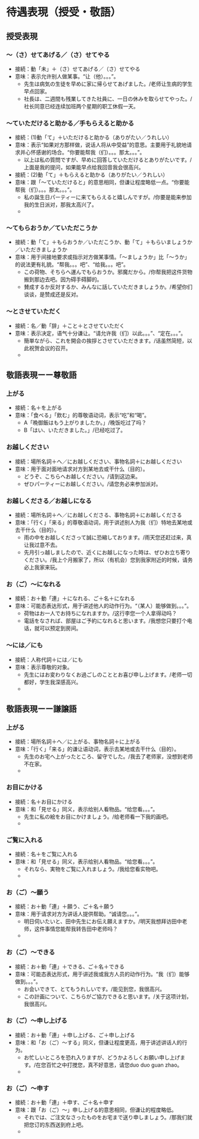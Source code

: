 # 待遇表現（授受・敬語）

## 授受表現

### 〜（さ）せてあげる／（さ）せてやる

- 接続：動「未」＋（さ）せてあげる／（さ）せてやる
- 意味：表示允许别人做某事。“让（他）。。。”。
  - 先生は病気の生徒を早めに家に帰らせてあげました。/老师让生病的学生早点回家。
  - 社長は、二週間も残業してきた社員に、一日の休みを取らせてやった。/社长同意已经连续加班两个星期的职工休假一天。

### 〜ていただけると助かる／手もらえると助かる

- 接続：(1)動「て」＋いただけると助かる（ありがたい／うれしい）
- 意味：表示“如果对方那样做，说话人将从中受益”的意思。主要用于礼貌地请求并心怀感谢的场合。“你要能帮我（们）。。。那太。。。”。
  - 以上は私の質問ですが、早めに回答していただけるとありがたいです。/上面是我的提问，如果能早点给我回音我会很高兴。
- 接続：(2)動「て」＋もらえると助かる（ありがたい／うれしい）
- 意味：跟「〜ていただけると」的意思相同，但谦让程度略低一点。“你要能帮我（们）。。。那太。。。”。 
  - 私の誕生日パーティーに来てもらえると嬉しんですが。/你要是能来参加我的生日派对，那我太高兴了。
  - 

### 〜てもらおうか／ていただこうか

- 接続：動「て」＋もらおうか／いただこうか、動「て」＋もらいましょうか／いただきましょうか
- 意味：用于间接地要求或指示对方做某事情。「〜ましょうか」比「〜うか」的说法更有礼貌。“帮我。。。吧”、“给我。。。吧”。
  - この荷物、そちらへ運んでもらおうか。邪魔だから。/你帮我把这件货物搬到那边去吧。因为碍手碍脚的。
  - 賛成するか反対するか、みんなに話していただきましょうか。/希望你们谈谈，是赞成还是反对。

### 〜とさせていただく

- 接続：名／動「辞」＋こと＋とさせていただく
- 意味：表示决定，语气十分谦让。“请允许我（们）以此。。。”、“定在。。。”。
  - 簡単ながら、これを開会の挨拶とさせていただきます。/话虽然简短，以此祝贺会议的召开。
  - 

## 敬語表現ーー尊敬語

### 上がる

- 接続：名＋を上がる
- 意味：「食べる」「飲む」的尊敬语动词，表示“吃”和“喝”。
  - A「晩御飯はもう上がりましたか。」/晚饭吃过了吗？
  - B「はい、いただきました。」/已经吃过了。

### お越しください

- 接続：場所名詞＋へ／にお越しください、事物名詞＋にお越しください
- 意味：用于面对面地请求对方到某地去或干什么（目的）。
  - どうぞ、こちらへお越しください。/请到这边来。
  - ぜひパーティーにお越しください。/请您务必来参加派对。

### お越しくださる／お越しになる

- 接続：場所名詞＋へ／にお越しくださる、事物名詞＋にお越しくださる
- 意味：「行く」「来る」的尊敬语动词，用于讲述别人为我（们）特地去某地或去干什么（目的）。
  - 雨の中をお越しくださって誠に恐縮しております。/雨天您还赶过来，真让我过意不去。
  - 先月引っ越しましたので、近くにお越しになった時は、ぜひお立ち寄りください。/我上个月搬家了，所以（有机会）您到我家附近的时候，请务必上我家来玩。

### お（ご）〜になれる

- 接続：お＋動「連」＋になれる、ご＋名＋になれる
- 意味：可能态表达形式，用于讲述他人的动作行为。“（某人）能够做到。。。”。
  - 荷物はお一人でお持ちになれますか。/这行李您一个人拿得动吗？
  - 電話をなされば、部屋はご予約になれると思います。/我想您只要打个电话，就可以预定到房间。

### 〜には／にも

- 接続：人称代詞＋には／にも
- 意味：表示尊敬的对象。
  - 先生にはお変わりなくお過ごしのこととお喜び申し上げます。/老师一切都好，学生我深感高兴。
  - 

## 敬語表現ーー謙譲語

### 上がる

- 接続：場所名詞＋へ／に上がる、事物名詞＋に上がる
- 意味：「行く」「来る」的谦让语动词，表示去某地或去干什么（目的）。
  - 先生のお宅へ上がったところ、留守でした。/我去了老师家，没想到老师不在家。
  - 

### お目にかける

- 接続：名＋お目にかける
- 意味：和「見せる」同义，表示给别人看物品。“给您看。。。”。
  - 先生に私の絵をお目にかけましょう。/给老师看一下我的画吧。
  - 

### ご覧に入れる

- 接続：名＋をご覧に入れる
- 意味：和「見せる」同义，表示给别人看物品。“给您看。。。”。
  - それなら、実物をご覧に入れましょう。/我给您看实物吧。
  - 

### お（ご）〜願う

- 接続：お＋動「連」＋願う、ご＋名＋願う
- 意味：用于请求对方为讲话人提供帮助。“诚请您。。。”。
  - 明日伺いたいと、田中先生にお伝え願えますか。/明天我想拜访田中老师，这件事情您能帮我转告田中老师吗？
  - 

### お（ご）〜できる

- 接続：お＋動「連」＋できる、ご＋名＋できる
- 意味：可能态表达形式，用于讲述我或我方人员的动作行为。“我（们）能够做到。。。”。
  - お会いできて、とてもうれしいです。/能见到您，我很高兴。
  - この計画について、こちらがご協力できると思います。/关于这项计划，我很高兴。

### お（ご）〜申し上げる

- 接続：お＋動「連」＋申し上げる、ご＋申し上げる
- 意味：和「お（ご）〜する」同义，但谦让程度更高，用于讲述讲话人的行为。
  - お忙しいところを恐れ入りますが、どうかよろしくお願い申し上げます。/在您百忙之中打搅您，真不好意思，请您duo duo guan zhao。
  - 

### お（ご）〜申す

- 接続：お＋動「連」＋申す、ご＋名＋申す
- 意味：跟「お（ご）〜」申し上げる的意思相同，但谦让的程度略低。
  - それでは、ご注文なさったものをお宅まで送り申しましょう。/那我们就把您订的东西送到府上吧。
  - 
